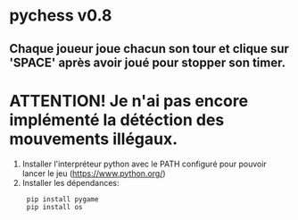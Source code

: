# pychess v0.8

## Chaque joueur joue chacun son tour et clique sur 'SPACE' après avoir joué pour stopper son timer.

ATTENTION! Je n'ai pas encore implémenté la détéction des mouvements illégaux.
==========

1. Installer l'interpréteur python avec le PATH configuré pour pouvoir lancer le jeu (https://www.python.org/)
2. Installer les dépendances:
   ```bash
    pip install pygame
    pip install os
